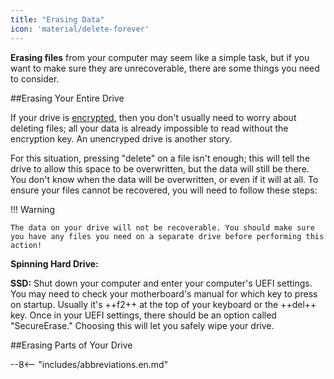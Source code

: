 ```yaml
---
title: "Erasing Data"
icon: 'material/delete-forever'
---
```

**Erasing files** from your computer may seem like a simple task, but if you want to make sure they are unrecoverable, there are some things you need to consider.

##Erasing Your Entire Drive

If your drive is [encrypted](/encryption/#os-full-disk-encryption), then you don't usually need to worry about deleting files; all your data is already impossible to read without the encryption key. An unencryped drive is another story.

For this situation, pressing "delete" on a file isn't enough; this will tell the drive to allow this space to be overwritten, but the data will still be there. You don't know when the data will be overwritten, or even if it will at all. To ensure your files cannot be recovered, you will need to follow these steps:

!!! Warning

    The data on your drive will not be recoverable. You should make sure you have any files you need on a separate drive before performing this action!

**Spinning Hard Drive:**

**SSD:** Shut down your computer and enter your computer's UEFI settings. You may need to check your motherboard's manual for which key to press on startup. Usually it's ++f2++ at the top of your keyboard or the ++del++ key. Once in your UEFI settings, there should be an option called "SecureErase." Choosing this will let you safely wipe your drive.

##Erasing Parts of Your Drive

--8<-- "includes/abbreviations.en.md"
